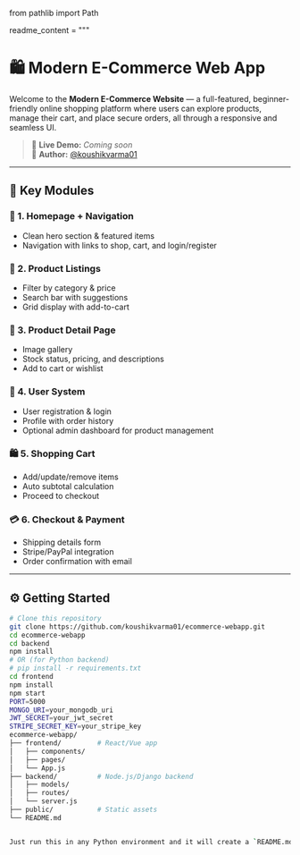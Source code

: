 from pathlib import Path

readme_content = """
# 🛍️ Modern E-Commerce Web App

Welcome to the **Modern E-Commerce Website** — a full-featured, beginner-friendly online shopping platform where users can explore products, manage their cart, and place secure orders, all through a responsive and seamless UI.

> 🔗 **Live Demo:** _Coming soon_  
> 👤 **Author:** [@koushikvarma01](https://github.com/koushikvarma01)

---

## 📌 Key Modules

### 🧭 1. Homepage + Navigation
- Clean hero section & featured items
- Navigation with links to shop, cart, and login/register

### 🛒 2. Product Listings
- Filter by category & price
- Search bar with suggestions
- Grid display with add-to-cart

### 📄 3. Product Detail Page
- Image gallery
- Stock status, pricing, and descriptions
- Add to cart or wishlist

### 👤 4. User System
- User registration & login
- Profile with order history
- Optional admin dashboard for product management

### 🛍️ 5. Shopping Cart
- Add/update/remove items
- Auto subtotal calculation
- Proceed to checkout

### 💳 6. Checkout & Payment
- Shipping details form
- Stripe/PayPal integration
- Order confirmation with email

---

## ⚙️ Getting Started

```bash
# Clone this repository
git clone https://github.com/koushikvarma01/ecommerce-webapp.git
cd ecommerce-webapp
cd backend
npm install
# OR (for Python backend)
# pip install -r requirements.txt
cd frontend
npm install
npm start
PORT=5000
MONGO_URI=your_mongodb_uri
JWT_SECRET=your_jwt_secret
STRIPE_SECRET_KEY=your_stripe_key
ecommerce-webapp/
├── frontend/         # React/Vue app
│   ├── components/
│   ├── pages/
│   └── App.js
├── backend/          # Node.js/Django backend
│   ├── models/
│   ├── routes/
│   └── server.js
├── public/           # Static assets
└── README.md


Just run this in any Python environment and it will create a `README.md` file in the same directory. Want help deploying your project to a live server (like Vercel, Netlify, or Render)? ​:contentReference[oaicite:0]{index=0}​
